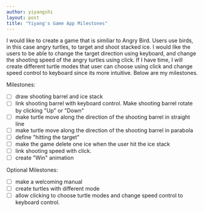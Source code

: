 ```yaml
---
author: yiyangshi
layout: post
title: "Yiyang's Game App Milestones"
---
```


I would like to create a game that is similiar to Angry Bird. Users use birds, in this case angry turtles, to target and shoot stacked ice. I would like the users to be able to change the target direction using keyboard, and change the shooting speed of the angry turtles using click. If I have time, I will create different turtle modes that user can choose using click and change speed control to keyboard since its more intuitive. Below are my milestones.

Milestones:

- [ ] draw shooting barrel and ice stack
- [ ] link shooting barrel with keyboard control. Make shooting barrel rotate by clicking "Up" or "Down"
- [ ] make turtle move along the direction of the shooting barrel in straight line
- [ ] make turtle move along the direction of the shooting barrel in parabola
- [ ] define "hitting the target"
- [ ] make the game delete one ice when the user hit the ice stack
- [ ] link shooting speed with click. 
- [ ] create "Win" animation

Optional Milestones:

- [ ] make a welcoming manual
- [ ] create turtles with different mode 
- [ ] allow clicking to choose turtle modes and change speed control to keyboard control.